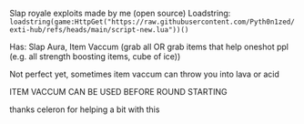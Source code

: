 Slap royale exploits made by me (open source)
Loadstring: `loadstring(game:HttpGet("https://raw.githubusercontent.com/Pyth0n1zed/exti-hub/refs/heads/main/script-new.lua"))()`

Has: Slap Aura, Item Vaccum (grab all OR grab items that help oneshot ppl (e.g. all strength boosting items, cube of ice))

Not perfect yet, sometimes item vaccum can throw you into lava or acid

ITEM VACCUM CAN BE USED BEFORE ROUND STARTING

thanks celeron for helping a bit with this
